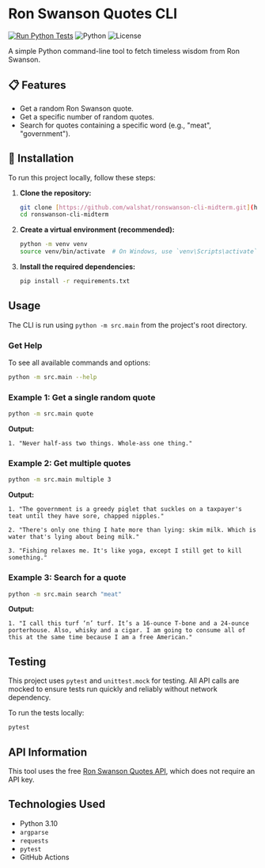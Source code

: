 # Ron Swanson Quotes CLI

[![Run Python Tests](https://github.com/walshat/ronswanson-cli-midterm/actions/workflows/tests.yml/badge.svg)](https://github.com/walshat/ronswanson-cli-midterm/actions/workflows/tests.yml)
![Python](https://img.shields.io/badge/python-3.10+-blue.svg)
![License](https://img.shields.io/badge/license-MIT-green.svg)

A simple Python command-line tool to fetch timeless wisdom from Ron Swanson.



## 📋 Features

* Get a random Ron Swanson quote.
* Get a specific number of random quotes.
* Search for quotes containing a specific word (e.g., "meat", "government").

## 🚀 Installation

To run this project locally, follow these steps:

1.  **Clone the repository:**
    ```bash
    git clone [https://github.com/walshat/ronswanson-cli-midterm.git](https://github.com/walshat/ronswanson-cli-midterm.git)
    cd ronswanson-cli-midterm
    ```

2.  **Create a virtual environment (recommended):**
    ```bash
    python -m venv venv
    source venv/bin/activate  # On Windows, use `venv\Scripts\activate`
    ```

3.  **Install the required dependencies:**
    ```bash
    pip install -r requirements.txt
    ```

## Usage

The CLI is run using `python -m src.main` from the project's root directory.

### Get Help
To see all available commands and options:
```bash
python -m src.main --help
```

### Example 1: Get a single random quote
```bash
python -m src.main quote
```
**Output:**
```
1. "Never half-ass two things. Whole-ass one thing."
```

### Example 2: Get multiple quotes
```bash
python -m src.main multiple 3
```
**Output:**
```
1. "The government is a greedy piglet that suckles on a taxpayer's teat until they have sore, chapped nipples."

2. "There's only one thing I hate more than lying: skim milk. Which is water that's lying about being milk."

3. "Fishing relaxes me. It's like yoga, except I still get to kill something."
```

### Example 3: Search for a quote
```bash
python -m src.main search "meat"
```
**Output:**
```
1. "I call this turf ‘n’ turf. It’s a 16-ounce T-bone and a 24-ounce porterhouse. Also, whisky and a cigar. I am going to consume all of this at the same time because I am a free American."
```

## Testing

This project uses `pytest` and `unittest.mock` for testing. All API calls are mocked to ensure tests run quickly and reliably without network dependency.

To run the tests locally:
```bash
pytest
```

## API Information

This tool uses the free [Ron Swanson Quotes API](https://github.com/jamesseanwright/ron-swanson-quotes), which does not require an API key.

## Technologies Used

* Python 3.10
* `argparse`
* `requests`
* `pytest`
* GitHub Actions